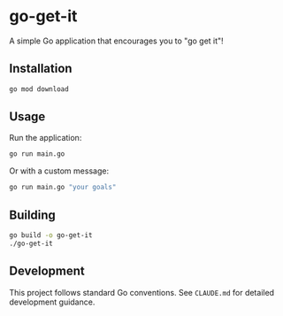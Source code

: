 # go-get-it

A simple Go application that encourages you to "go get it"!

## Installation

```bash
go mod download
```

## Usage

Run the application:

```bash
go run main.go
```

Or with a custom message:

```bash
go run main.go "your goals"
```

## Building

```bash
go build -o go-get-it
./go-get-it
```

## Development

This project follows standard Go conventions. See `CLAUDE.md` for detailed development guidance.
